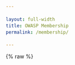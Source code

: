 ```yaml
---

layout: full-width
title: OWASP Membership
permalink: /membership/

---
```


<style>
[v-cloak] {display: none}

#membership-app input:focus, #membership-app select:focus {
  outline: none;
}

.legal-text {
  font-size: 75%;
  color: #808080;
}

.form-container {
  margin: 40px 0px;
  max-width: 100%;
}

.error-text {
  color: #ff0000;
  font-size: 75%;
  margin-top: 4px !important;
}

.form-container input, .form-container select {
  width: 100%;
  border: 1px solid #000000;
  padding: 8px;
}

.form-container select {
  -webkit-appearance: none;
  -moz-appearance: none;
  appearance: none;
  background-color: #ffffff;
  border-radius: 0px;
  font-size: 18px;
  padding: 9px;
}

.form-row {
  margin-bottom: 20px;
}

.membership-option {
  text-align: center;
  background-color: #D3D3D3;
  color: #000000;
  padding: 20px;
  font-weight: bold;
  cursor: pointer;
}

.membership-option.selected {
  background-color: #233e81;
  color: #ffffff;
}

.checkbox-container {
  display: block;
  position: relative;
  padding-left: 35px;
  margin-bottom: 12px;
  cursor: pointer;
  -webkit-user-select: none;
  -moz-user-select: none;
  -ms-user-select: none;
  user-select: none;
}

.checkbox-container input {
  position: absolute;
  opacity: 0;
  cursor: pointer;
  height: 0;
  width: 0;
}

.checkbox-container .checkmark {
  position: absolute;
  top: 0;
  left: 0;
  height: 25px;
  width: 25px;
  background-color: #eee;
}

.checkbox-container:hover input ~ .checkmark {
  background-color: #ccc;
}

.checkbox-container input:checked ~ .checkmark {
  background-color: #233e81;
}

.checkbox-container .checkmark:after {
  content: "";
  position: absolute;
  display: none;
}

.checkbox-container input:checked ~ .checkmark:after {
  display: block;
}

.checkbox-container .checkmark:after {
  left: 9px;
  top: 5px;
  width: 5px;
  height: 10px;
  border: solid white;
  border-width: 0 3px 3px 0;
  -webkit-transform: rotate(45deg);
  -ms-transform: rotate(45deg);
  transform: rotate(45deg);
}

.membership-fields {
  margin-bottom: 40px;
}

.membership-fields div {
  margin: 14px 0px;
}

.membership-button {
  border: 0;
  padding: 16px;
  font-weight: bold;
  color: #ffffff;
  background-color: #233e81;
  text-transform: uppercase;
  font-size: 110%;
}

@media (min-width: 768px) {
  .form-container {
    max-width: 70%;
  }

  .form-row {
    display: flex;
  }

  .form-row div:not(:last-child) {
    margin-right: 10px;
  }

  .membership-option {
    flex: 1;
    flex-basis: 0;
  }

  .quarter {
    flex: 1;
    flex-basis: 25%;
  }

  .three-fourths {
    flex: 1;
    flex-basis: 75%;
  }
}
</style>

{% raw %}
<div id="membership-app" style="margin: 0px;" v-cloak>

  <div class="col-sidebar">
    <div class="main-wrapper" style="padding: 0px;">
      <div>

      <!-- main membership form -->

      <h1>Individual Membership</h1>
      <img src="/assets/images/web//members-header.png" alt="Attendees at a Global AppSec Conference">

      <p>One of many ways you can get involved in the OWASP Foundation is to become a member. It is through our global membership that we move forward on our mission to secure the web. We encourage and support diversity in AppSec and hope you will join us. Please note we also offer regional pricing to make OWASP accessible to everyone. There are many benefits to membership including:</p>
      <ul> 
      	<li>Ongoing Support of our work</li>
	<li>Discounted Conference Fees</li>
	<li>Corporate owasp.org email address</li>
	<li>Priority access to Travel Grants</li>
	<li>And many others...</li>
	
	<li> OWASP emails have a standard format firstname.lastname@owasp.org; email addresses are only vailid during membership and will be suspended 30 days after last day of membership if not renewed.</li>
      </ul>
      <p>You can <a href="/manage-membership">Manage your Membership</a> to renew an existing plan or modify billing details. Looking to have your business become a <a href="/supporters">Corporate Member</a>? </p>

      <h2>Join Now</h2>
      <form class="form-container" v-on:submit.prevent="handleSubmit">
        <div class="error-text" style="font-size: 90%; margin-bottom: 16px" id="error-message" v-if="Object.keys(errors).length">
          Please correct the errors below before proceeding.
        </div>
        <div class="form-row" style="margin-bottom: 25px;">
          <div class="three-fourths">
            <select v-model="country">
              <option value="null">Country of Residence</option>
              <option v-for="item in countries" v-bind:value="item">
                {{ item.name }}
              </option>
            </select>
            <div class="error-text" v-if="errors.country">
              {{ errors.country[0] }}
            </div>
          </div>
          <div class="quarter">
            <input type="text" v-model="postal_code" aria-label="Postal Code"
            placeholder="Postal Code" />
            <div class="error-text" v-if="errors.postal_code">
              {{ errors.postal_code[0] }}
            </div>
          </div>
        </div>
        <div class="form-row" style="margin-bottom: 8px;">
          <div class="membership-option" v-for="membership in membershipOptions" v-on:click="updateMembership(membership.name, membership.discount)" v-bind:class="membership_type === membership.name ? 'selected' : ''">
            {{ membership.name }} {{ membership.amount }}
          </div>
        </div>
        <div class="error-text" v-if="errors.membership_type">
          {{ errors.membership_type[0] }}
        </div>
        <div style="margin-bottom: 35px; margin-top: 35px;">
	  <label class="checkbox-container" v-if="!student">Set my Membership to Auto-renew
	    <input type="checkbox" v-model="auto_renew">
	    <span class="checkmark"></span>
	  </label>
	  <label class="checkbox-container">Join the OWASP Mailing List (See details below)
	    <input type="checkbox" v-model="mailing_list">
	    <span class="checkmark"></span>
	  </label>
        </div>
        <div class="membership-fields">
          <h3>Your Information</h3>
          <div>
            <input type="text" v-model="email" aria-label="Email Address"
            placeholder="Email Address" />
            <div class="error-text" v-if="errors.email">
              {{ errors.email[0] }}
            </div>
          </div>
          <div>
            <input type="text" v-model="email_confirm" aria-label="Confirm Email
            Address" placeholder="Confirm Email Address" />
            <div class="error-text" v-if="errors.email_confirm">
              {{ errors.email_confirm[0] }}
            </div>
          </div>
          <div v-if="student">
            <input type="text" v-model="university" aria-label="University" placeholder="University" />
            <div class="error-text" v-if="errors.university">
              {{ errors.university[0] }}
            </div>
          </div>
          <div v-else>
            <input type="text" v-model="company_name" aria-label="Company Name" placeholder="Company Name" />
            <div class="error-text" v-if="errors.company_name">
              {{ errors.company_name[0] }}
            </div>
          </div>
          <div>
            <input type="text" v-model="name_on_card" aria-label="Name" placeholder="Name" />
            <div class="error-text" v-if="errors.name_on_card">
              {{ errors.name_on_card[0] }}
            </div>
          </div>
        </div>
        <div class="submit-container">
          <button type="submit" class="membership-button" v-bind:disabled="loading">Join Now</button>
        </div>
      </form>

      <p class="legal-text">By submitting this form, you are consenting to receive communications from the OWASP Foundation concerning the status of your membership. Membership Dues are not prorated nor can they be cancelled once purchased. Discounted and <a href="/membership?student=yes">Student Memberships</a> are only offered to qualifying individuals. Fraudulent membership submissions will be revoked without notice for no refund. You can elect to receive marketing mails from us by also selecting "Join the OWASP Marketing Mail List." Marketing mails include information and special offers for upcoming conferences, meetings, and other opportunities offered to you. You can revoke your consent to receive Marketing Mail List emails at any time by using the Unsubscribe link found at the bottom of these emails.</p>

      <!-- end memberhip form -->

      </div>
      <aside class="sidebar" role="complementary">
        <!-- reserved for future use -->
      </aside>
    </div>
  </div>

</div>
{% endraw %}

<script src="https://js.stripe.com/v3"></script>
<script src="https://unpkg.com/vue"></script>
<script src="https://unpkg.com/axios/dist/axios.min.js"></script>

<script>
var stripe = Stripe('pk_live_mw0B2kiXQTFkD44liAEI03oT00S5AGfSV3');
window.addEventListener('load', function () {
  new Vue({
    el: '#membership-app',
    data: {
      loading: false,
      errors: {},
      countries: {{ site.data.countries | jsonify }},
      membership_type: null,
      membership_amount: null,
      membership_discount: null,
      country: null,
      postal_code: null,
      email: null,
      email_confirm: null,
      name_on_card: null,
      company_name: null,
      university: null,
      auto_renew: false,
      student: false,
      mailing_list: false
    },
    created: function () {
      const queryParams = new URLSearchParams(window.location.search);
      if (queryParams.has('student')) {
        this.student = true
        this.membership_type = 'One Year';
        this.membership_discount = false;
        this.$forceUpdate();
      }
      if(queryParams.has('email')){
        this.email = queryParams.get('email')
        
      }
    },
    computed: {
      membershipOptions: function () {
        if (this.student) {
          return [
            { name: 'One Year', amount: '$20', discount: false }
          ];
        }
        if (!this.country || !this.country.hasOwnProperty('discount') ||
        this.country.discount == false) {
          return [
            { name: 'One Year', amount: '$50', discount: false },
            { name: 'Two Year', amount: '$95', discount: false },
            { name: 'Lifetime', amount: '$500', discount: false }
          ];
        } else {
          return [
            { name: 'One Year', amount: '$20', discount: true }
          ]
        }
      }
    },
    watch: {
      country: function (newCountry, oldCountry) {
        if (this.student) {
          return;
        }

        if (newCountry.discount) {
          this.membership_type = 'One Year';
          this.membership_discount = true;
          this.$forceUpdate();
        } else if (oldCountry && oldCountry.discount) {
          this.membership_type = null;
          this.membership_discount = false;
          this.$forceUpdate();
        }
      }
    },
    methods: {
      handleSubmit: function () {
        this.loading = true;
        this.validateForm();

        if (Object.keys(this.errors).length > 0) {
          this.loading = false;
          this.$nextTick(function () {
            document.getElementById('error-message').scrollIntoView();
          })
        } else {
          const postData = {
            checkout_type: 'membership',
            membership_type: this.membership_type,
            discount: this.membership_discount,
            recurring: this.auto_renew,
            country: this.country,
            postal_code: this.postal_code,
            email: this.email,
            name: this.name_on_card,
            company: this.company_name,
            university: this.university,
            mailing_list: this.mailing_list,
            student: this.student,
            currency: 'usd'
          };
          axios.post('https://owaspadmin.azurewebsites.net/api/CreateCheckoutSession?code=ulMNYVfgzBytI1adat1lS6MQ3NabtwKE4IgCJ8yKuhvbFoQh6nOYaw==', postData)
            .then(function (response) {
              stripe.redirectToCheckout({
                sessionId: response.data.data.session_id
              }).then(function (result) {
                console.log(result.error.message)
              }); 
            })
            .catch(function (error) {
              vm.errors = error.response.data.errors
              vm.loading = false
              vm.$nextTick(function () {
                document.getElementById('error-message').scrollIntoView();
              })
            });
        }
      },
      updateMembership: function (name, discount) {
        this.membership_type = name;
        this.membership_discount = discount;
        this.$forceUpdate();
      },
      validateForm: function () {
        let errors = {};

        if (!this.membership_type) {
          errors.membership_type = ['Please select a membership type.'];
        }

        if (!/^[^\s@]+@[^\s@]+\.[^\s@]+$/.test(this.email)) {
          errors.email = ['Please enter a valid email address'];
        }

        if (this.email_confirm !== this.email) {
          errors.email_confirm = ['Both email addresses must match.'];
        }

        if (!this.name_on_card) {
          errors.name_on_card = ['Please enter your name as it appears on your credit card.'];
        }

        if (this.student && !this.university) {
          errors.university = ['Please enter your university name'];
        }

        if (!this.country) {
          errors.country = ['Please select your country.'];
        }

        if (!this.postal_code) {
          errors.postal_code = ['Please enter your postal code.'];
        }

        this.errors = errors;
      }
    }
  })
}, false)
</script>
